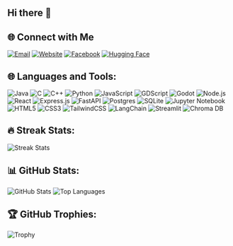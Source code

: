 ## Hi there 👋

<!--
**hyadess/hyadess** is a ✨ _special_ ✨ repository because its `README.md` (this file) appears on your GitHub profile.

Here are some ideas to get you started:

- 🔭 I’m currently working on ...
- 🌱 I’m currently learning ...
- 👯 I’m looking to collaborate on ...
- 🤔 I’m looking for help with ...
- 💬 Ask me about ...
- 📫 How to reach me: ...
- 😄 Pronouns: ...
- ⚡ Fun fact: ...
-->

## 🌐 Connect with Me

[![Email](https://img.shields.io/badge/Email-D14836?style=for-the-badge&logo=gmail&logoColor=white)](mailto:kazi.reyazulhasan@gmail.com)
[![Website](https://img.shields.io/badge/Website-4285F4?style=for-the-badge&logo=googlechrome&logoColor=white)](https://kazireyazulhasan.com)
[![Facebook](https://img.shields.io/badge/Facebook-1877F2?style=for-the-badge&logo=facebook&logoColor=white)](https://facebook.com/your-profile)
[![Hugging Face](https://img.shields.io/badge/HuggingFace-FFB000?style=for-the-badge&logo=huggingface&logoColor=white)](https://huggingface.co/hyadess)




## 🌐 Languages and Tools:

![Java](https://img.shields.io/badge/Java-%23ED8B00.svg?style=for-the-badge&logo=java&logoColor=white)
![C](https://img.shields.io/badge/C-%2300599C.svg?style=for-the-badge&logo=c&logoColor=white)
![C++](https://img.shields.io/badge/C++-%2300599C.svg?style=for-the-badge&logo=c%2B%2B&logoColor=white)
![Python](https://img.shields.io/badge/Python-3670A0?style=for-the-badge&logo=python&logoColor=ffdd54)
![JavaScript](https://img.shields.io/badge/JavaScript-%23323330.svg?style=for-the-badge&logo=javascript&logoColor=%23F7DF1E)
![GDScript](https://img.shields.io/badge/GDScript-%23407888.svg?style=for-the-badge&logo=godot-engine&logoColor=white)
![Godot](https://img.shields.io/badge/Godot-3582C4?style=for-the-badge&logo=godot-engine&logoColor=white)
![Node.js](https://img.shields.io/badge/Node.js-339933?style=for-the-badge&logo=nodedotjs&logoColor=white)
![React](https://img.shields.io/badge/React-%2361DAFB.svg?style=for-the-badge&logo=react&logoColor=%2320232a)
![Express.js](https://img.shields.io/badge/Express.js-%23404d59.svg?style=for-the-badge&logo=express&logoColor=%2361DAFB)
![FastAPI](https://img.shields.io/badge/FastAPI-%2300C7B7.svg?style=for-the-badge&logo=fastapi&logoColor=white)
![Postgres](https://img.shields.io/badge/Postgres-%23336791.svg?style=for-the-badge&logo=postgresql&logoColor=white)
![SQLite](https://img.shields.io/badge/SQLite-%23003B57.svg?style=for-the-badge&logo=sqlite&logoColor=white)
![Jupyter Notebook](https://img.shields.io/badge/Jupyter-%23F37626.svg?style=for-the-badge&logo=jupyter&logoColor=white)
![HTML5](https://img.shields.io/badge/HTML5-%23E34F26.svg?style=for-the-badge&logo=html5&logoColor=white)
![CSS3](https://img.shields.io/badge/CSS3-%231572B6.svg?style=for-the-badge&logo=css3&logoColor=white)
![TailwindCSS](https://img.shields.io/badge/TailwindCSS-%2338B2AC.svg?style=for-the-badge&logo=tailwind-css&logoColor=white)
![LangChain](https://img.shields.io/badge/LangChain-%23F0F0F0.svg?style=for-the-badge&logo=langchain&logoColor=blue)
![Streamlit](https://img.shields.io/badge/Streamlit-%FF4B4B.svg?style=for-the-badge&logo=streamlit&logoColor=white)
![Chroma DB](https://img.shields.io/badge/ChromaDB-%230C8EDD.svg?style=for-the-badge&logo=databricks&logoColor=white)





## 🔥 Streak Stats:
![Streak Stats](https://streak-stats.demolab.com/?user=hyadess&theme=dark)



## 📊 GitHub Stats:
![GitHub Stats](https://github-readme-stats.vercel.app/api?username=hyadess&show_icons=true&theme=dark&count_private=true)
![Top Languages](https://github-readme-stats.vercel.app/api/top-langs/?username=hyadess&layout=compact&theme=dark)



## 🏆 GitHub Trophies:
![Trophy](https://github-profile-trophy.vercel.app/?username=hyadess&theme=darkhub)
